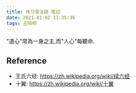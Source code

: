 ```yaml
---
title: 传习录注疏 笔记
date: 2021-01-02 11:35:39
tags: 王阳明
---
```



"道心"常為一身之主,而"人心"每聽命.


## Reference

- 王氏六经: <https://zh.wikipedia.org/wiki/续六经>
- 十翼: <https://zh.wikipedia.org/wiki/十翼>
